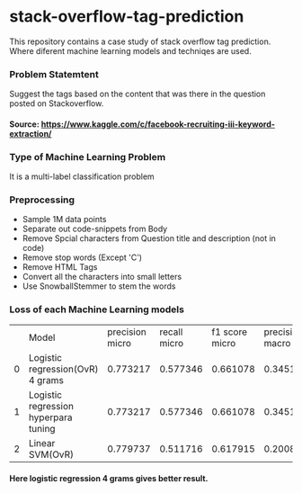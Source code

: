 # stack-overflow-tag-prediction
This repository contains a case study of stack overflow tag prediction. Where diferent machine learning models and techniqes are used.
### Problem Statemtent

Suggest the tags based on the content that was there in the question posted on Stackoverflow. 

#### Source: https://www.kaggle.com/c/facebook-recruiting-iii-keyword-extraction/

### Type of Machine Learning Problem
It is a multi-label classification problem 

### Preprocessing
* Sample 1M data points
* Separate out code-snippets from Body
* Remove Spcial characters from Question title and description (not in code)
* Remove stop words (Except 'C')
* Remove HTML Tags
* Convert all the characters into small letters
* Use SnowballStemmer to stem the words

### Loss of each Machine Learning models
<table>
  <th><td>Model</td><td>	precision micro</td><td>	recall micro</td><td>	f1 score micro	</td><td>precision macro	</td><td>recall macro	</td><td>f1 score macro</th>
<tr><td>0</td><td>	Logistic regression(OvR) 4 grams</td><td>	0.773217	</td><td>0.577346	</td><td>0.661078	</td><td>0.345109	</td><td>0.192955	</td><td>0.234645</td><tr>
<tr><td>1</td><td>	Logistic regression hyperpara tuning</td><td>	0.773217</td><td>	0.577346	</td><td>0.661078	</td><td>0.345109	</td><td>0.192955	</td><td>0.234645</td><tr>
<tr><td>2</td><td>	Linear SVM(OvR)</td><td>	0.779737</td><td>	0.511716	</td><td>0.617915	</td><td>0.200884</td><td>	0.168827	</td><td>0.160631</td><tr>
</table>

#### Here logistic regression 4 grams gives better result.
